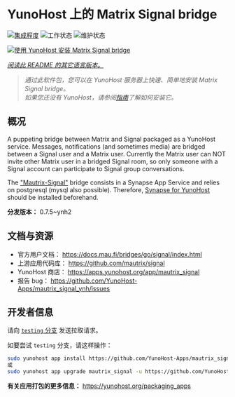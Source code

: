 <!--
注意：此 README 由 <https://github.com/YunoHost/apps/tree/master/tools/readme_generator> 自动生成
请勿手动编辑。
-->

# YunoHost 上的 Matrix Signal bridge

[![集成程度](https://apps.yunohost.org/badge/integration/mautrix_signal)](https://ci-apps.yunohost.org/ci/apps/mautrix_signal/)
![工作状态](https://apps.yunohost.org/badge/state/mautrix_signal)
![维护状态](https://apps.yunohost.org/badge/maintained/mautrix_signal)

[![使用 YunoHost 安装 Matrix Signal bridge](https://install-app.yunohost.org/install-with-yunohost.svg)](https://install-app.yunohost.org/?app=mautrix_signal)

*[阅读此 README 的其它语言版本。](./ALL_README.md)*

> *通过此软件包，您可以在 YunoHost 服务器上快速、简单地安装 Matrix Signal bridge。*  
> *如果您还没有 YunoHost，请参阅[指南](https://yunohost.org/install)了解如何安装它。*

## 概况

A puppeting bridge between Matrix and Signal packaged as a YunoHost service. Messages, notifications (and sometimes media) are bridged between a Signal user and a Matrix user.
Currently the Matrix user can NOT invite other Matrix user in a bridged Signal room, so only someone with a Signal account can participate to Signal group conversations.

The ["Mautrix-Signal"](https://docs.mau.fi/bridges/go/signal/index.html) bridge consists in a Synapse App Service and relies on postgresql (mysql also possible). Therefore, [Synapse for YunoHost](https://github.com/YunoHost-Apps/synapse_ynh) should be installed beforehand.


**分发版本：** 0.7.5~ynh2
## 文档与资源

- 官方用户文档： <https://docs.mau.fi/bridges/go/signal/index.html>
- 上游应用代码库： <https://github.com/mautrix/signal>
- YunoHost 商店： <https://apps.yunohost.org/app/mautrix_signal>
- 报告 bug： <https://github.com/YunoHost-Apps/mautrix_signal_ynh/issues>

## 开发者信息

请向 [`testing` 分支](https://github.com/YunoHost-Apps/mautrix_signal_ynh/tree/testing) 发送拉取请求。

如要尝试 `testing` 分支，请这样操作：

```bash
sudo yunohost app install https://github.com/YunoHost-Apps/mautrix_signal_ynh/tree/testing --debug
或
sudo yunohost app upgrade mautrix_signal -u https://github.com/YunoHost-Apps/mautrix_signal_ynh/tree/testing --debug
```

**有关应用打包的更多信息：** <https://yunohost.org/packaging_apps>
